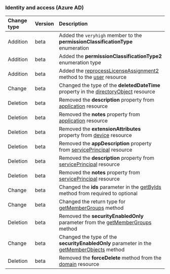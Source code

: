 ### Identity and access (Azure AD)

| **Change type** | **Version** | **Description** |
|:---|:---|:---|
|Addition|beta|Added the `veryhigh` member to the **permissionClassificationType** enumeration|
|Addition|beta|Added the **permissionClassificationType2** enumeration type|
|Addition|beta|Added the [reprocessLicenseAssignment2](/graph/api/user-reprocessLicenseAssignment2?view=graph-rest-beta) method to the [user](/graph/api/resources/user?view=graph-rest-beta) resource|
|Change|beta|Changed the type of the **deletedDateTime** property in the [directoryObject](/graph/api/resources/directoryObject?view=graph-rest-beta) resource|
|Deletion|beta|Removed the **description** property from [application](/graph/api/resources/application?view=graph-rest-beta) resource|
|Deletion|beta|Removed the **notes** property from [application](/graph/api/resources/application?view=graph-rest-beta) resource|
|Deletion|beta|Removed the **extensionAttributes** property from [device](/graph/api/resources/device?view=graph-rest-beta) resource|
|Deletion|beta|Removed the **appDescription** property from [servicePrincipal](/graph/api/resources/servicePrincipal?view=graph-rest-beta) resource|
|Deletion|beta|Removed the **description** property from [servicePrincipal](/graph/api/resources/servicePrincipal?view=graph-rest-beta) resource|
|Deletion|beta|Removed the **notes** property from [servicePrincipal](/graph/api/resources/servicePrincipal?view=graph-rest-beta) resource|
|Change|beta|Changed the **ids** parameter in the [getByIds](/graph/api/directoryObject-getByIds?view=graph-rest-beta) method from required to optional|
|Change|beta|Changed the return type for [getMemberGroups](/graph/api/directoryObject-getMemberGroups?view=graph-rest-beta) method|
|Deletion|beta|Removed the **securityEnabledOnly** parameter from the [getMemberGroups](/graph/api/directoryObject-getMemberGroups?view=graph-rest-beta) method|
|Change|beta|Changed the type of the **securityEnabledOnly** parameter in the [getMemberObjects](/graph/api/directoryObject-getMemberObjects?view=graph-rest-beta) method|
|Deletion|beta|Removed the **forceDelete** method from the [domain](/graph/api/resources/domain?view=graph-rest-beta) resource|
